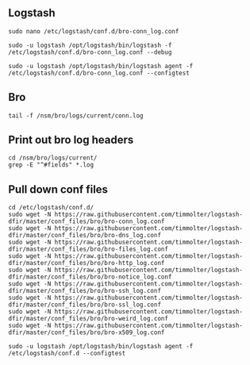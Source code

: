 ## Logstash

	sudo nano /etc/logstash/conf.d/bro-conn_log.conf

	sudo -u logstash /opt/logstash/bin/logstash -f /etc/logstash/conf.d/bro-conn_log.conf --debug

	sudo -u logstash /opt/logstash/bin/logstash agent -f /etc/logstash/conf.d/bro-conn_log.conf --configtest

## Bro

	tail -f /nsm/bro/logs/current/conn.log

## Print out bro log headers

	cd /nsm/bro/logs/current/
	grep -E "^#fields" *.log

## Pull down conf files

	cd /etc/logstash/conf.d/
	sudo wget -N https://raw.githubusercontent.com/timmolter/logstash-dfir/master/conf_files/bro/bro-conn_log.conf
	sudo wget -N https://raw.githubusercontent.com/timmolter/logstash-dfir/master/conf_files/bro/bro-dns_log.conf
	sudo wget -N https://raw.githubusercontent.com/timmolter/logstash-dfir/master/conf_files/bro/bro-files_log.conf
	sudo wget -N https://raw.githubusercontent.com/timmolter/logstash-dfir/master/conf_files/bro/bro-http_log.conf
	sudo wget -N https://raw.githubusercontent.com/timmolter/logstash-dfir/master/conf_files/bro/bro-notice_log.conf
	sudo wget -N https://raw.githubusercontent.com/timmolter/logstash-dfir/master/conf_files/bro/bro-ssh_log.conf
	sudo wget -N https://raw.githubusercontent.com/timmolter/logstash-dfir/master/conf_files/bro/bro-ssl_log.conf
	sudo wget -N https://raw.githubusercontent.com/timmolter/logstash-dfir/master/conf_files/bro/bro-weird_log.conf
	sudo wget -N https://raw.githubusercontent.com/timmolter/logstash-dfir/master/conf_files/bro/bro-x509_log.conf

	sudo -u logstash /opt/logstash/bin/logstash agent -f /etc/logstash/conf.d --configtest
